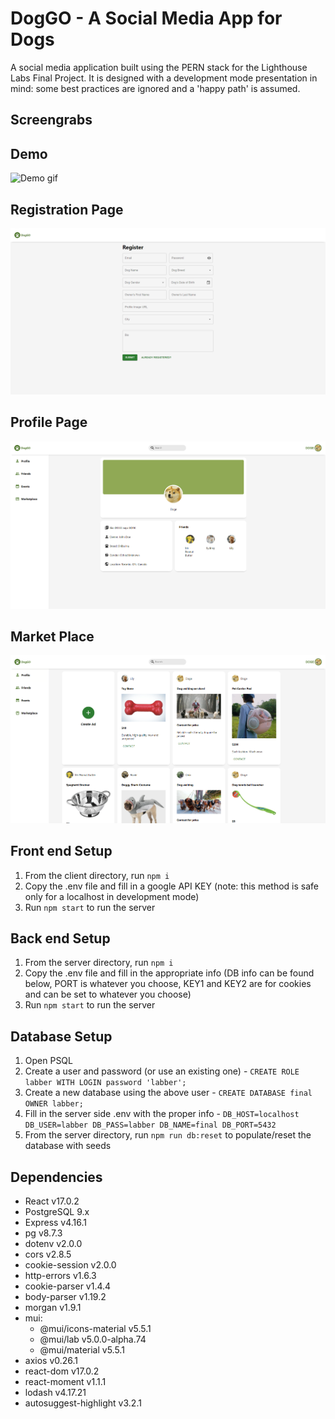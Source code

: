 # DogGO - A Social Media App for Dogs

A social media application built using the PERN stack for the Lighthouse Labs Final Project. It is designed with a development mode presentation in mind: some best practices are ignored and a 'happy path' is assumed.

## Screengrabs

## Demo

![Demo gif](https://github.com/pax-n/Dog-Social-App/blob/master/client/public/images/finaldemo.gif)

## Registration Page

!["registration"](https://github.com/pax-n/Dog-Social-App/blob/master/client/public/images/RegistrationPage.png)

## Profile Page

!["profile"](https://github.com/pax-n/Dog-Social-App/blob/master/client/public/images/ProfilePage.png)

## Market Place

!["market"](https://github.com/pax-n/Dog-Social-App/blob/master/client/public/images/MarketPlace.png)

## Front end Setup

1. From the client directory, run `npm i`
2. Copy the .env file and fill in a google API KEY (note: this method is safe only for a localhost in development mode)
3. Run `npm start` to run the server

## Back end Setup

1. From the server directory, run `npm i`
2. Copy the .env file and fill in the appropriate info (DB info can be found below, PORT is whatever you choose, KEY1 and KEY2 are for cookies and can be set to whatever you choose)
3. Run `npm start` to run the server

## Database Setup

1. Open PSQL
2. Create a user and password (or use an existing one) - `CREATE ROLE labber WITH LOGIN password 'labber';`
3. Create a new database using the above user - `CREATE DATABASE final OWNER labber;`
4. Fill in the server side .env with the proper info -
   `DB_HOST=localhost DB_USER=labber DB_PASS=labber DB_NAME=final DB_PORT=5432`
5. From the server directory, run `npm run db:reset` to populate/reset the database with seeds

## Dependencies

- React v17.0.2
- PostgreSQL 9.x
- Express v4.16.1
- pg v8.7.3
- dotenv v2.0.0
- cors v2.8.5
- cookie-session v2.0.0
- http-errors v1.6.3
- cookie-parser v1.4.4
- body-parser v1.19.2
- morgan v1.9.1
- mui:
  - @mui/icons-material v5.5.1
  - @mui/lab v5.0.0-alpha.74
  - @mui/material v5.5.1
- axios v0.26.1
- react-dom v17.0.2
- react-moment v1.1.1
- lodash v4.17.21
- autosuggest-highlight v3.2.1

